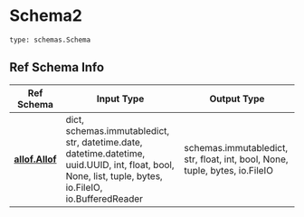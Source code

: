# Schema2
```
type: schemas.Schema
```

## Ref Schema Info
Ref Schema | Input Type | Output Type
---------- | ---------- | -----------
[**allof.Allof**](../../../../../../../../../components/schema/allof.md) | dict, schemas.immutabledict, str, datetime.date, datetime.datetime, uuid.UUID, int, float, bool, None, list, tuple, bytes, io.FileIO, io.BufferedReader | schemas.immutabledict, str, float, int, bool, None, tuple, bytes, io.FileIO
